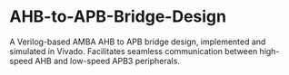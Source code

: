 # AHB-to-APB-Bridge-Design
A Verilog-based AMBA AHB to APB bridge design, implemented and simulated in Vivado.  Facilitates seamless communication between high-speed AHB and low-speed APB3 peripherals.
